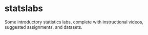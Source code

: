 # statslabs
Some introductory statistics labs, complete with instructional videos, suggested assignments, and datasets. 
